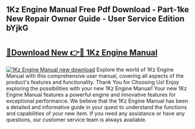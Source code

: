 ## 1Kz Engine Manual Free Pdf Download - Part-1ke New Repair Owner Guide - User Service Edition bYjkG

# <h2><a href="http://cf1207.oget.top/?id=1Kz+Engine+Manual">🔗Download New 👉🔴 1Kz Engine Manual</a></h2>

[![1Kz Engine Manual new download](https://i.imgur.com/5g1atiW.png)](http://cf1207.oget.top/?id=1Kz+Engine+Manual)
Explore the world of 1Kz Engine Manual with this comprehensive user manual, covering all aspects of the product's features and functionality. Thank You for Choosing Us! Enjoy exploring the possibilities with your new 1Kz Engine Manual! Your new 1Kz Engine Manual features a powerful engine and innovative features for exceptional performance. We believe that the 1Kz Engine Manual has been a detailed and informative guide in your quest to understand the functions and capabilities of your new item. If you need any assistance or have any questions, our customer service team is always available.

